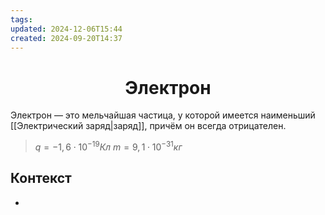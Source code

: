 ```yaml
---
tags: 
updated: 2024-12-06T15:44
created: 2024-09-20T14:37
---
```

<center> <h1> <b> Электрон </b> </h1> </center>

 Электрон — это мельчайшая частица, у которой имеется наименьший [[Электрический заряд|заряд]], причём он всегда отрицателен.

> $q=-1,6\cdot10^{-19} Кл$
> $m=9,1\cdot10^{-31} кг$

## Контекст
- 

